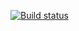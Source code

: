 [![Build status](https://ci.appveyor.com/api/projects/status/gowswbb5k0obxeth/branch/main?svg=true)](https://ci.appveyor.com/project/botass740/web/branch/main)
